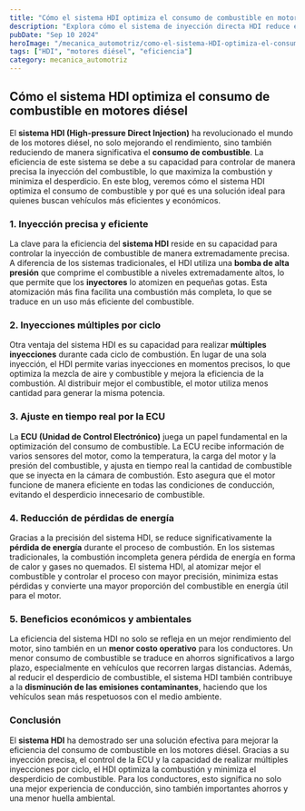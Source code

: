 ```yaml
---
title: "Cómo el sistema HDI optimiza el consumo de combustible en motores diésel"
description: "Explora cómo el sistema de inyección directa HDI reduce el consumo de combustible, mejorando la eficiencia y rendimiento en motores diésel."
pubDate: "Sep 10 2024"
heroImage: "/mecanica_automotriz/como-el-sistema-HDI-optimiza-el-consumo-de-combustible-motores-diesel.jpg"
tags: ["HDI", "motores diésel", "eficiencia"]
category: mecanica_automotriz
---
```


## Cómo el sistema HDI optimiza el consumo de combustible en motores diésel

El **sistema HDI (High-pressure Direct Injection)** ha revolucionado el mundo de los motores diésel, no solo mejorando el rendimiento, sino también reduciendo de manera significativa el **consumo de combustible**. La eficiencia de este sistema se debe a su capacidad para controlar de manera precisa la inyección del combustible, lo que maximiza la combustión y minimiza el desperdicio. En este blog, veremos cómo el sistema HDI optimiza el consumo de combustible y por qué es una solución ideal para quienes buscan vehículos más eficientes y económicos.

### 1. Inyección precisa y eficiente

La clave para la eficiencia del **sistema HDI** reside en su capacidad para controlar la inyección de combustible de manera extremadamente precisa. A diferencia de los sistemas tradicionales, el HDI utiliza una **bomba de alta presión** que comprime el combustible a niveles extremadamente altos, lo que permite que los **inyectores** lo atomizen en pequeñas gotas. Esta atomización más fina facilita una combustión más completa, lo que se traduce en un uso más eficiente del combustible.

### 2. Inyecciones múltiples por ciclo

Otra ventaja del sistema HDI es su capacidad para realizar **múltiples inyecciones** durante cada ciclo de combustión. En lugar de una sola inyección, el HDI permite varias inyecciones en momentos precisos, lo que optimiza la mezcla de aire y combustible y mejora la eficiencia de la combustión. Al distribuir mejor el combustible, el motor utiliza menos cantidad para generar la misma potencia.

### 3. Ajuste en tiempo real por la ECU

La **ECU (Unidad de Control Electrónico)** juega un papel fundamental en la optimización del consumo de combustible. La ECU recibe información de varios sensores del motor, como la temperatura, la carga del motor y la presión del combustible, y ajusta en tiempo real la cantidad de combustible que se inyecta en la cámara de combustión. Esto asegura que el motor funcione de manera eficiente en todas las condiciones de conducción, evitando el desperdicio innecesario de combustible.

### 4. Reducción de pérdidas de energía

Gracias a la precisión del sistema HDI, se reduce significativamente la **pérdida de energía** durante el proceso de combustión. En los sistemas tradicionales, la combustión incompleta genera pérdida de energía en forma de calor y gases no quemados. El sistema HDI, al atomizar mejor el combustible y controlar el proceso con mayor precisión, minimiza estas pérdidas y convierte una mayor proporción del combustible en energía útil para el motor.

### 5. Beneficios económicos y ambientales

La eficiencia del sistema HDI no solo se refleja en un mejor rendimiento del motor, sino también en un **menor costo operativo** para los conductores. Un menor consumo de combustible se traduce en ahorros significativos a largo plazo, especialmente en vehículos que recorren largas distancias. Además, al reducir el desperdicio de combustible, el sistema HDI también contribuye a la **disminución de las emisiones contaminantes**, haciendo que los vehículos sean más respetuosos con el medio ambiente.

### Conclusión

El **sistema HDI** ha demostrado ser una solución efectiva para mejorar la eficiencia del consumo de combustible en los motores diésel. Gracias a su inyección precisa, el control de la ECU y la capacidad de realizar múltiples inyecciones por ciclo, el HDI optimiza la combustión y minimiza el desperdicio de combustible. Para los conductores, esto significa no solo una mejor experiencia de conducción, sino también importantes ahorros y una menor huella ambiental.
